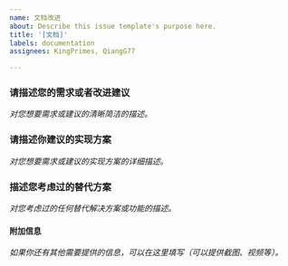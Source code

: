 ```yaml
---
name: 文档改进
about: Describe this issue template's purpose here.
title: '[文档]'
labels: documentation
assignees: KingPrimes, QiangG77

---
```


### 请描述您的需求或者改进建议
*对您想要需求或建议的清晰简洁的描述。*


### 请描述你建议的实现方案
*对您想要需求或建议的实现方案的详细描述。*


### 描述您考虑过的替代方案
*对您考虑过的任何替代解决方案或功能的描述。*


#### 附加信息
*如果你还有其他需要提供的信息，可以在这里填写（可以提供截图、视频等）。*
